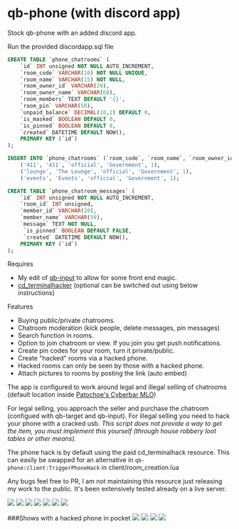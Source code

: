# qb-phone (with discord app)
Stock qb-phone with an added discord app.

Run the provided discordapp.sql file

```sql
CREATE TABLE `phone_chatrooms` (
    `id` INT unsigned NOT NULL AUTO_INCREMENT,
    `room_code` VARCHAR(10) NOT NULL UNIQUE,
    `room_name` VARCHAR(15) NOT NULL,
    `room_owner_id` VARCHAR(20),
    `room_owner_name` VARCHAR(60),
    `room_members` TEXT DEFAULT '{}', 
    `room_pin` VARCHAR(50),
    `unpaid_balance` DECIMAL(10,2) DEFAULT 0,
    `is_masked` BOOLEAN DEFAULT 0,
    `is_pinned` BOOLEAN DEFAULT 0,
    `created` DATETIME DEFAULT NOW(),
    PRIMARY KEY (`id`)
);

INSERT INTO `phone_chatrooms` (`room_code`, `room_name`, `room_owner_id`, `room_owner_name`, `is_pinned`) VALUES
	('411', '411', 'official', 'Government', 1),
	('lounge', 'The Lounge', 'official', 'Government', 1),
	('events', 'Events', 'official', 'Government', 1);

CREATE TABLE `phone_chatroom_messages` (
    `id` INT unsigned NOT NULL AUTO_INCREMENT,
    `room_id` INT unsigned,
    `member_id` VARCHAR(20),
    `member_name` VARCHAR(50),
    `message` TEXT NOT NULL,
     `is_pinned` BOOLEAN DEFAULT FALSE,
     `created` DATETIME DEFAULT NOW(),
    PRIMARY KEY (`id`)
);
```

Requires
 - My edit of [qb-input](https://github.com/davidxd33/qb-input) to allow for some front end magic.
 - [cd_terminalhacker](https://forum.cfx.re/t/paid-codesign-terminal-hacker-minigame/2071255) (optional can be switched out using below instructions)

Features
 - Buying public/private chatrooms.
 - Chatroom moderation (kick people, delete messages, pin messages)
 - Search function in rooms.
 - Option to join chatroom or view. If you join you get push notifications.
 - Create pin codes for your room, turn it private/public.
 - Create "hacked" rooms via a hacked phone.
 - Hacked rooms can only be seen by those with a hacked phone.
 - Attach pictures to rooms by posting the link (auto embed)

The app is configured to work around legal and illegal selling of chatrooms (default location inside [Patochoe's Cyberbar MLO](https://www.gta5-mods.com/maps/mlo-cyber-bar-fivem-sp))

For legal selling, you approach the seller and purchase the chatroom (configued with qb-target and qb-input). For illegal selling you need to hack your phone with a cracked usb. *This script does not provide a way to get the item, you must implement this yourself (through house robbery loot tables or other means).*

The phone hack is by default using the paid cd_terminalhack resource. This can easily be swapped for an alternative in `qb-phone:client:TriggerPhoneHack` in client/room_creation.lua

Any bugs feel free to PR, I am not maintaining this resource just releasing my work to the public. It's been extensively tested already on a live server.

![](https://i.imgur.com/gPnxlzD.png) ![](https://i.imgur.com/NI4VVCR.png) ![](https://i.imgur.com/uLeajg6.jpeg) ![](https://i.imgur.com/vXB2py8.png) ![](https://i.imgur.com/ipXGMHJ.png) ![](https://i.imgur.com/TI6nb37.png) ![](https://i.imgur.com/HbQYjfQ.jpeg) 

###Shows with a hacked phone in pocket
![](https://i.imgur.com/Ex1M7bP.png)
![](https://i.imgur.com/E57VpCv.png)
![](https://i.imgur.com/tGKhQgj.png)
![](https://i.imgur.com/qKDQxTW.png)
